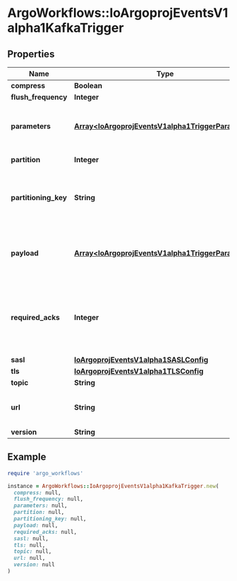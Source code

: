 # ArgoWorkflows::IoArgoprojEventsV1alpha1KafkaTrigger

## Properties

| Name | Type | Description | Notes |
| ---- | ---- | ----------- | ----- |
| **compress** | **Boolean** |  | [optional] |
| **flush_frequency** | **Integer** |  | [optional] |
| **parameters** | [**Array&lt;IoArgoprojEventsV1alpha1TriggerParameter&gt;**](IoArgoprojEventsV1alpha1TriggerParameter.md) | Parameters is the list of parameters that is applied to resolved Kafka trigger object. | [optional] |
| **partition** | **Integer** | Partition to write data to. | [optional] |
| **partitioning_key** | **String** | The partitioning key for the messages put on the Kafka topic. Defaults to broker url. +optional. | [optional] |
| **payload** | [**Array&lt;IoArgoprojEventsV1alpha1TriggerParameter&gt;**](IoArgoprojEventsV1alpha1TriggerParameter.md) | Payload is the list of key-value extracted from an event payload to construct the request payload. | [optional] |
| **required_acks** | **Integer** | RequiredAcks used in producer to tell the broker how many replica acknowledgements Defaults to 1 (Only wait for the leader to ack). +optional. | [optional] |
| **sasl** | [**IoArgoprojEventsV1alpha1SASLConfig**](IoArgoprojEventsV1alpha1SASLConfig.md) |  | [optional] |
| **tls** | [**IoArgoprojEventsV1alpha1TLSConfig**](IoArgoprojEventsV1alpha1TLSConfig.md) |  | [optional] |
| **topic** | **String** |  | [optional] |
| **url** | **String** | URL of the Kafka broker, multiple URLs separated by comma. | [optional] |
| **version** | **String** |  | [optional] |

## Example

```ruby
require 'argo_workflows'

instance = ArgoWorkflows::IoArgoprojEventsV1alpha1KafkaTrigger.new(
  compress: null,
  flush_frequency: null,
  parameters: null,
  partition: null,
  partitioning_key: null,
  payload: null,
  required_acks: null,
  sasl: null,
  tls: null,
  topic: null,
  url: null,
  version: null
)
```

